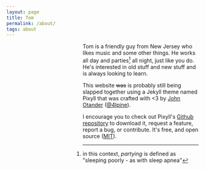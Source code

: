 ```yaml
---
layout: page
title: Tom
permalink: /about/
tags: about
---
```


<style>
  .bkgtom {
    {::comment} display: block;
    width: 200px;
    height: 100vh; {:/comment}
    float: left;
    background: url("/images/lightlinetom.svg") left center no-repeat;
    background-size: contain;
    shape-outside: url("/images/lightlinetom.svg");
    shape-margin: 18px;
  }
  @media screen and ( max-width: 750px ) {
    .bkgtom {
      width: 100vw;
      height: 100vh;
      position: fixed;
      z-index: -1;
      opacity: 0.2;
      float: none;
      background-position: top center;
      top: 150px;
      left: 0px;
    }
  }
</style>

<span class="bkgtom"></span>Tom is a friendly guy from New Jersey who likes music and some other things. He works all day and parties[^1] all night, just like you do. He's interested in old stuff and new stuff and is always looking to learn.

[^1]: in this context, *partying* is defined as "sleeping poorly - as with sleep apnea"

This website ~~was~~ is probably still being slapped together using a Jekyll theme named Pixyll that was crafted with <3 by [John Otander](http://johnotander.com)
([@4lpine](https://twitter.com/4lpine)).

I encourage you to check out Pixyll's [Github repository](https://github.com/johnotander/pixyll) to download it,
request a feature, report a bug, or contribute. It's free, and open source
([MIT](http://opensource.org/licenses/MIT)).
